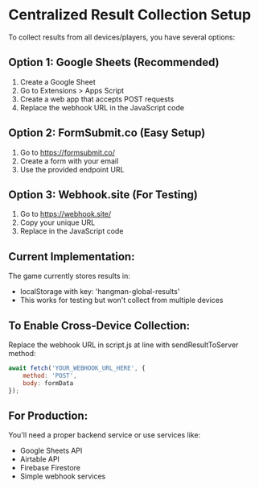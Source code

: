 # Centralized Result Collection Setup

To collect results from all devices/players, you have several options:

## Option 1: Google Sheets (Recommended)
1. Create a Google Sheet
2. Go to Extensions > Apps Script
3. Create a web app that accepts POST requests
4. Replace the webhook URL in the JavaScript code

## Option 2: FormSubmit.co (Easy Setup)
1. Go to https://formsubmit.co/
2. Create a form with your email
3. Use the provided endpoint URL

## Option 3: Webhook.site (For Testing)
1. Go to https://webhook.site/
2. Copy your unique URL
3. Replace in the JavaScript code

## Current Implementation:
The game currently stores results in:
- localStorage with key: 'hangman-global-results'
- This works for testing but won't collect from multiple devices

## To Enable Cross-Device Collection:
Replace the webhook URL in script.js at line with sendResultToServer method:

```javascript
await fetch('YOUR_WEBHOOK_URL_HERE', {
    method: 'POST',
    body: formData
});
```

## For Production:
You'll need a proper backend service or use services like:
- Google Sheets API
- Airtable API
- Firebase Firestore
- Simple webhook services 